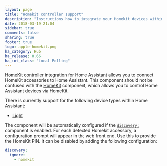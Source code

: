```yaml
---
layout: page
title: "Homekit controller support"
description: "Instructions how to integrate your Homekit devices within Home Assistant."
date: 2018-03-19 21:04
sidebar: true
comments: false
sharing: true
footer: true
logo: apple-homekit.png
ha_category: Hub
ha_release: 0.66
ha_iot_class: "Local Polling"
---
```


[HomeKit](https://developer.apple.com/homekit/) controller integration for Home Assistant allows you to connect HomeKit accessories to Home Assistant. This component should not be confused with the [HomeKit](homekit) component, which allows you to control Home Assistant devices via HomeKit.

There is currently support for the following device types within Home Assistant:

- [Light](../light.homekit_controller)

The component will be automatically configured if the [`discovery:`](components/discovery/) component is enabled. For each detected Homekit accessory, a configuration prompt will appear in the web front end. Use this to provide the HomeKit PIN. It can be disabled by adding the following configuration:

```yaml
discovery:
  ignore:
    - homekit
```
